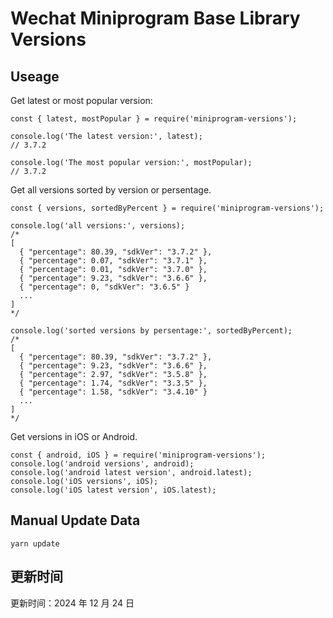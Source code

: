 
# Wechat Miniprogram Base Library Versions

## Useage

Get latest or most popular version:

```;
const { latest, mostPopular } = require('miniprogram-versions');

console.log('The latest version:', latest);
// 3.7.2

console.log('The most popular version:', mostPopular);
// 3.7.2

```

Get all versions sorted by version or persentage.

```
const { versions, sortedByPercent } = require('miniprogram-versions');

console.log('all versions:', versions);
/*
[
  { "percentage": 80.39, "sdkVer": "3.7.2" },
  { "percentage": 0.07, "sdkVer": "3.7.1" },
  { "percentage": 0.01, "sdkVer": "3.7.0" },
  { "percentage": 9.23, "sdkVer": "3.6.6" },
  { "percentage": 0, "sdkVer": "3.6.5" }
  ...
]
*/

console.log('sorted versions by persentage:', sortedByPercent);
/*
[
  { "percentage": 80.39, "sdkVer": "3.7.2" },
  { "percentage": 9.23, "sdkVer": "3.6.6" },
  { "percentage": 2.97, "sdkVer": "3.5.8" },
  { "percentage": 1.74, "sdkVer": "3.3.5" },
  { "percentage": 1.58, "sdkVer": "3.4.10" }
  ...
]
*/
```

Get versions in iOS or Android.

```
const { android, iOS } = require('miniprogram-versions');
console.log('android versions', android);
console.log('android latest version', android.latest);
console.log('iOS versions', iOS);
console.log('iOS latest version', iOS.latest);
```

## Manual Update Data

```
yarn update
```

## 更新时间

更新时间：2024 年 12 月 24 日
